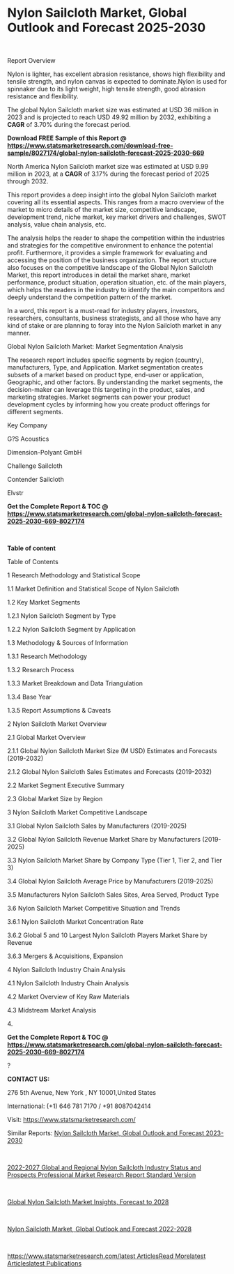 <h1>Nylon Sailcloth Market, Global Outlook and Forecast 2025-2030</h1><br/><p>Report Overview</p>
 
 
 
 <p>Nylon is lighter, has excellent abrasion resistance, shows high flexibility and tensile strength, and nylon canvas is expected to dominate.Nylon is used for spinnaker due to its light weight, high tensile strength, good abrasion resistance and flexibility.</p>
 
 
 
 <p>The global Nylon Sailcloth market size was estimated at USD 36 million in 2023 and is projected to reach USD 49.92 million by 2032, exhibiting a <strong>CAGR</strong> of 3.70% during the forecast period.</p>
 
 
 
 <p><strong>Download FREE Sample of this Report @ <a href="https://www.statsmarketresearch.com/download-free-sample/8027174/global-nylon-sailcloth-forecast-2025-2030-669">https://www.statsmarketresearch.com/download-free-sample/8027174/global-nylon-sailcloth-forecast-2025-2030-669</a></strong></p>
 
 
 
 <p>North America Nylon Sailcloth market size was estimated at USD 9.99 million in 2023, at a <strong>CAGR</strong> of 3.17% during the forecast period of 2025 through 2032.</p>
 
 
 
 <p>This report provides a deep insight into the global Nylon Sailcloth market covering all its essential aspects. This ranges from a macro overview of the market to micro details of the market size, competitive landscape, development trend, niche market, key market drivers and challenges, SWOT analysis, value chain analysis, etc.</p>
 
 
 
 <p>The analysis helps the reader to shape the competition within the industries and strategies for the competitive environment to enhance the potential profit. Furthermore, it provides a simple framework for evaluating and accessing the position of the business organization. The report structure also focuses on the competitive landscape of the Global Nylon Sailcloth Market, this report introduces in detail the market share, market performance, product situation, operation situation, etc. of the main players, which helps the readers in the industry to identify the main competitors and deeply understand the competition pattern of the market.</p>
 
 
 
 <p>In a word, this report is a must-read for industry players, investors, researchers, consultants, business strategists, and all those who have any kind of stake or are planning to foray into the Nylon Sailcloth market in any manner.</p>
 
 
 
 <p>Global Nylon Sailcloth Market: Market Segmentation Analysis</p>
 
 
 
 <p>The research report includes specific segments by region (country), manufacturers, Type, and Application. Market segmentation creates subsets of a market based on product type, end-user or application, Geographic, and other factors. By understanding the market segments, the decision-maker can leverage this targeting in the product, sales, and marketing strategies. Market segments can power your product development cycles by informing how you create product offerings for different segments.</p>
 
 
 
 <p>Key Company</p>
 
 
 
 <p>G?S Acoustics</p>
 
 
 
 <p>Dimension-Polyant GmbH</p>
 
 
 
 <p>Challenge Sailcloth</p>
 
 
 
 <p>Contender Sailcloth</p>
 
 
 
 <p>Elvstr</p>
 
 
 
 <div><b>Get the Complete Report & TOC @ <a href="https://www.statsmarketresearch.com/global-nylon-sailcloth-forecast-2025-2030-669-8027174">https://www.statsmarketresearch.com/global-nylon-sailcloth-forecast-2025-2030-669-8027174</a></b></div>
 
 
 
 <p><br />
 
 <b>Table of content</b></p>
 
 
 
 <p>Table of Contents<br />
 
 1 Research Methodology and Statistical Scope<br />
 
 1.1 Market Definition and Statistical Scope of Nylon Sailcloth<br />
 
 1.2 Key Market Segments<br />
 
 1.2.1 Nylon Sailcloth Segment by Type<br />
 
 1.2.2 Nylon Sailcloth Segment by Application<br />
 
 1.3 Methodology & Sources of Information<br />
 
 1.3.1 Research Methodology<br />
 
 1.3.2 Research Process<br />
 
 1.3.3 Market Breakdown and Data Triangulation<br />
 
 1.3.4 Base Year<br />
 
 1.3.5 Report Assumptions & Caveats<br />
 
 2 Nylon Sailcloth Market Overview<br />
 
 2.1 Global Market Overview<br />
 
 2.1.1 Global Nylon Sailcloth Market Size (M USD) Estimates and Forecasts (2019-2032)<br />
 
 2.1.2 Global Nylon Sailcloth Sales Estimates and Forecasts (2019-2032)<br />
 
 2.2 Market Segment Executive Summary<br />
 
 2.3 Global Market Size by Region<br />
 
 3 Nylon Sailcloth Market Competitive Landscape<br />
 
 3.1 Global Nylon Sailcloth Sales by Manufacturers (2019-2025)<br />
 
 3.2 Global Nylon Sailcloth Revenue Market Share by Manufacturers (2019-2025)<br />
 
 3.3 Nylon Sailcloth Market Share by Company Type (Tier 1, Tier 2, and Tier 3)<br />
 
 3.4 Global Nylon Sailcloth Average Price by Manufacturers (2019-2025)<br />
 
 3.5 Manufacturers Nylon Sailcloth Sales Sites, Area Served, Product Type<br />
 
 3.6 Nylon Sailcloth Market Competitive Situation and Trends<br />
 
 3.6.1 Nylon Sailcloth Market Concentration Rate<br />
 
 3.6.2 Global 5 and 10 Largest Nylon Sailcloth Players Market Share by Revenue<br />
 
 3.6.3 Mergers & Acquisitions, Expansion<br />
 
 4 Nylon Sailcloth Industry Chain Analysis<br />
 
 4.1 Nylon Sailcloth Industry Chain Analysis<br />
 
 4.2 Market Overview of Key Raw Materials<br />
 
 4.3 Midstream Market Analysis<br />
 
 4.</p>
 
 
 
 <div><b>Get the Complete Report & TOC @ <a href="https://www.statsmarketresearch.com/global-nylon-sailcloth-forecast-2025-2030-669-8027174">https://www.statsmarketresearch.com/global-nylon-sailcloth-forecast-2025-2030-669-8027174</a></b></div>
 
 
 
 <p>? </p>
 
 
 
 <p><b>CONTACT US:</b><br />
 
 276 5th Avenue, New York , NY 10001,United States<br />
 
 International: (+1) 646 781 7170 / +91 8087042414<br />
 
 Visit: <a href="https://www.statsmarketresearch.com/">https://www.statsmarketresearch.com/</a><br />
 
 Similar Reports: <a href="https://www.statsmarketresearch.com/global-nylon-sailcloth-forecast-2025-2030-669-8027174">Nylon Sailcloth Market, Global Outlook and Forecast 2023-2030</a><br />
 
 <br />
 
 <a href="https://www.statsmarketresearch.com/global-nylon-sailcloth-forecast-2025-2030-669-8027174">2022-2027 Global and Regional Nylon Sailcloth Industry Status and Prospects Professional Market Research Report Standard Version</a><br />
 
 <br />
 
 <a href="https://www.statsmarketresearch.com/global-nylon-sailcloth-forecast-2025-2030-669-8027174">Global Nylon Sailcloth Market Insights, Forecast to 2028</a><br />
 
 <br />
 
 <a href="https://www.statsmarketresearch.com/global-nylon-sailcloth-forecast-2025-2030-669-8027174">Nylon Sailcloth Market, Global Outlook and Forecast 2022-2028</a><br />
 
 <br />
 
 <a href="https://gyeongbokgung.com">https://www.statsmarketresearch.com/</a><a href="https://hallyeomaritime.com">latest Articles</a><a href="https://jingwansa.com">Read More</a><a href="https://nguoiviet.jp/">latest Articles</a><a href="https://www.intelmarketresearch.com/">latest Publications</a></p>